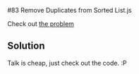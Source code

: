 #83 Remove Duplicates from Sorted List.js

Check out [the problem](https://leetcode.com/problems/remove-duplicates-from-sorted-list/)

## Solution

Talk is cheap, just check out the code. :P